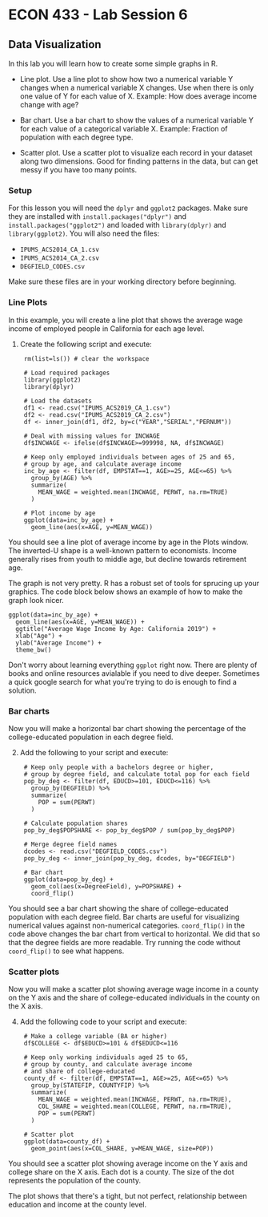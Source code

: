 # ECON 433 - Lab Session 6
## Data Visualization

In this lab you will learn how to create some simple graphs in R.

- Line plot. Use a line plot to show how two a numerical variable Y changes when a numerical variable X changes. Use when there is only one value of Y for each value of X. Example: How does average income change with age?

- Bar chart. Use a bar chart to show the values of a numerical variable Y for each value of a categorical variable X. Example: Fraction of population with each degree type.

- Scatter plot. Use a scatter plot to visualize each record in your dataset along two dimensions. Good for finding patterns in the data, but can get messy if you have too many points. 

### Setup

For this lesson you will need the `dplyr` and `ggplot2` packages. Make sure they are installed with `install.packages("dplyr")` and `install.packages("ggplot2")` and loaded with `library(dplyr)` and `library(ggplot2)`. You will also need the files:

- `IPUMS_ACS2014_CA_1.csv`
- `IPUMS_ACS2014_CA_2.csv`
- `DEGFIELD_CODES.csv`

Make sure these files are in your working directory before beginning.

### Line Plots

In this example, you will create a line plot that shows the average wage income of employed people in California for each age level.

1. Create the following script and execute:

        rm(list=ls()) # clear the workspace
        
        # Load required packages
        library(ggplot2)
        library(dplyr)
        
        # Load the datasets
        df1 <- read.csv("IPUMS_ACS2019_CA_1.csv")
        df2 <- read.csv("IPUMS_ACS2019_CA_2.csv")
        df <- inner_join(df1, df2, by=c("YEAR","SERIAL","PERNUM"))
        
        # Deal with missing values for INCWAGE
        df$INCWAGE <- ifelse(df$INCWAGE>=999998, NA, df$INCWAGE)
        
        # Keep only employed individuals between ages of 25 and 65, 
        # group by age, and calculate average income
        inc_by_age <- filter(df, EMPSTAT==1, AGE>=25, AGE<=65) %>%
          group_by(AGE) %>% 
          summarize(
            MEAN_WAGE = weighted.mean(INCWAGE, PERWT, na.rm=TRUE)
          )
         
        # Plot income by age
        ggplot(data=inc_by_age) + 
          geom_line(aes(x=AGE, y=MEAN_WAGE))

You should see a line plot of average income by age in the Plots window. The inverted-U shape is a well-known pattern to economists. Income generally rises from youth to middle age, but decline towards retirement age. 

The graph is not very pretty. R has a robust set of tools for sprucing up your graphics. The code block below shows an example of how to make the graph look nicer. 

    ggplot(data=inc_by_age) +
      geom_line(aes(x=AGE, y=MEAN_WAGE)) + 
      ggtitle("Average Wage Income by Age: California 2019") + 
      xlab("Age") + 
      ylab("Average Income") + 
      theme_bw()

Don't worry about learning everything `ggplot` right now. There are plenty of books and online resources avialable if you need to dive deeper. Sometimes a quick google search for what you're trying to do is enough to find a solution.

### Bar charts

Now you will make a horizontal bar chart showing the percentage of the college-educated population in each degree field.

2. Add the following to your script and execute:

        # Keep only people with a bachelors degree or higher, 
        # group by degree field, and calculate total pop for each field
        pop_by_deg <- filter(df, EDUCD>=101, EDUCD<=116) %>% 
          group_by(DEGFIELD) %>% 
          summarize(
            POP = sum(PERWT)
          )
        
        # Calculate population shares
        pop_by_deg$POPSHARE <- pop_by_deg$POP / sum(pop_by_deg$POP)
        
        # Merge degree field names
        dcodes <- read.csv("DEGFIELD_CODES.csv")
        pop_by_deg <- inner_join(pop_by_deg, dcodes, by="DEGFIELD")
        
        # Bar chart
        ggplot(data=pop_by_deg) + 
          geom_col(aes(x=DegreeField), y=POPSHARE) + 
          coord_flip()
         
You should see a bar chart showing the share of college-educated population with each degree field. Bar charts are useful for visualizing numerical values against non-numerical categories. `coord_flip()` in the code above changes the bar chart from vertical to horizontal. We did that so that the degree fields are more readable. Try running the code without `coord_flip()` to see what happens.

### Scatter plots

Now you will make a scatter plot showing average wage income in a county on the Y axis and the share of college-educated individuals in the county on the X axis. 

4. Add the following code to your script and execute:

        # Make a college variable (BA or higher)
        df$COLLEGE <- df$EDUCD>=101 & df$EDUCD<=116
        
        # Keep only working individuals aged 25 to 65, 
        # group by county, and calculate average income 
        # and share of college-educated
        county_df <- filter(df, EMPSTAT==1, AGE>=25, AGE<=65) %>% 
          group_by(STATEFIP, COUNTYFIP) %>% 
          summarize(
            MEAN_WAGE = weighted.mean(INCWAGE, PERWT, na.rm=TRUE), 
            COL_SHARE = weighted.mean(COLLEGE, PERWT, na.rm=TRUE), 
            POP = sum(PERWT)
          )
        
        # Scatter plot
        ggplot(data=county_df) + 
          geom_point(aes(x=COL_SHARE, y=MEAN_WAGE, size=POP))
          
You should see a scatter plot showing average income on the Y axis and college share on the X axis. Each dot is a county. The size of the dot represents the population of the county. 

The plot shows that there's a tight, but not perfect, relationship between education and income at the county level.







